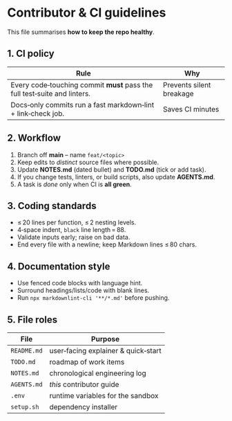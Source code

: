 # Contributor & CI guidelines

This file summarises **how to keep the repo healthy**.

## 1. CI policy
| Rule | Why |
|------|-----|
| Every code‑touching commit **must** pass the full test‑suite and linters. | Prevents silent breakage |
| Docs‑only commits run a fast markdown‑lint + link‑check job. | Saves CI minutes |

## 2. Workflow
1. Branch off **main** – name `feat/<topic>`  
2. Keep edits to *distinct* source files where possible.  
3. Update **NOTES.md** (dated bullet) and **TODO.md** (tick or add task).  
4. If you change tests, linters, or build scripts, also update **AGENTS.md**.  
5. A task is *done* only when CI is **all green**.

## 3. Coding standards
* ≤ 20 lines per function, ≤ 2 nesting levels.
* 4‑space indent, `black` line length = 88.
* Validate inputs early; raise on bad data.
* End every file with a newline; keep Markdown lines ≤ 80 chars.

## 4. Documentation style
* Use fenced code blocks with language hint.
* Surround headings/lists/code with blank lines.
* Run `npx markdownlint-cli '**/*.md'` before pushing.

## 5. File roles
| File | Purpose |
|------|---------|
| `README.md` | user‑facing explainer & quick‑start |
| `TODO.md` | roadmap of work items |
| `NOTES.md` | chronological engineering log |
| `AGENTS.md` | *this* contributor guide |
| `.env` | runtime variables for the sandbox |
| `setup.sh` | dependency installer |
